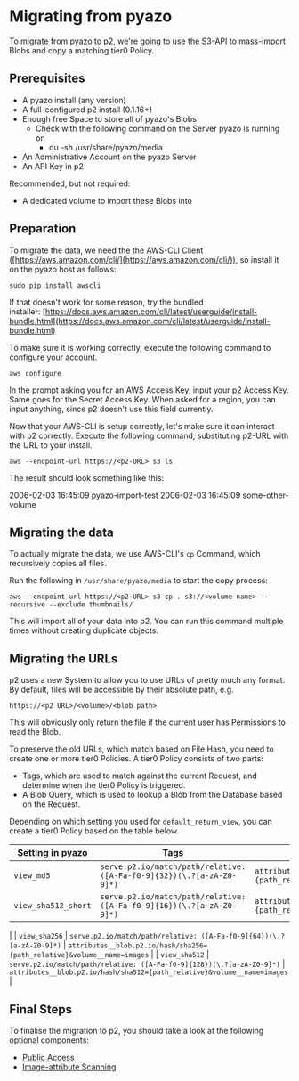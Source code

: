 # Migrating from pyazo

To migrate from pyazo to p2, we're going to use the S3-API to mass-import Blobs and copy a matching tier0 Policy.

## Prerequisites

*   A pyazo install (any version)
*   A full-configured p2 install (0.1.16+)
*   Enough free Space to store all of pyazo's Blobs
    *   Check with the following command on the Server pyazo is running on
        *   du -sh /usr/share/pyazo/media
*   An Administrative Account on the pyazo Server
*   An API Key in p2

Recommended, but not required:

*   A dedicated volume to import these Blobs into

## Preparation

To migrate the data, we need the the AWS-CLI Client ([https://aws.amazon.com/cli/](https://aws.amazon.com/cli/)), so install it on the pyazo host as follows:

`sudo pip install awscli`

If that doesn't work for some reason, try the bundled installer: [https://docs.aws.amazon.com/cli/latest/userguide/install-bundle.html](https://docs.aws.amazon.com/cli/latest/userguide/install-bundle.html)

To make sure it is working correctly, execute the following command to configure your account.

`aws configure`

In the prompt asking you for an AWS Access Key, input your p2 Access Key. Same goes for the Secret Access Key. When asked for a region, you can input anything, since p2 doesn't use this field currently.

Now that your AWS-CLI is setup correctly, let's make sure it can interact with p2 correctly. Execute the following command, substituting p2-URL with the URL to your install.

`aws --endpoint-url https://<p2-URL> s3 ls`

The result should look something like this:

2006-02-03 16:45:09 pyazo-import-test
2006-02-03 16:45:09 some-other-volume

## Migrating the data

To actually migrate the data, we use AWS-CLI's `cp` Command, which recursively copies all files.

Run the following in `/usr/share/pyazo/media` to start the copy process:

`aws --endpoint-url https://<p2-URL> s3 cp . s3://<volume-name> --recursive --exclude thumbnails/`

This will import all of your data into p2. You can run this command multiple times without creating duplicate objects. 

## Migrating the URLs

p2 uses a new System to allow you to use URLs of pretty much any format. By default, files will be accessible by their absolute path, e.g.

`https://<p2 URL>/<volume>/<blob path>`

This will obviously only return the file if the current user has Permissions to read the Blob.

To preserve the old URLs, which match based on File Hash, you need to create one or more tier0 Policies. A tier0 Policy consists of two parts:

*   Tags, which are used to match against the current Request, and determine when the tier0 Policy is triggered.
*   A Blob Query, which is used to lookup a Blob from the Database based on the Request.

Depending on which setting you used for `default_return_view`, you can create a tier0 Policy based on the table below.

| Setting in pyazo | Tags | Blob Query |
|---|---|---|
|`view_md5` | `serve.p2.io/match/path/relative: ([A-Fa-f0-9]{32})(\.?[a-zA-Z0-9]*)` | `attributes__blob.p2.io/hash/md5={path_relative}&volume__name=images` |
| `view_sha512_short` | `serve.p2.io/match/path/relative: ([A-Fa-f0-9]{16})(\.?[a-zA-Z0-9]*)` | `attributes__blob.p2.io/hash/sha512__startswith={path_relative}&volume__name=images`
 |
| `view_sha256` | `serve.p2.io/match/path/relative: ([A-Fa-f0-9]{64})(\.?[a-zA-Z0-9]*)` | `attributes__blob.p2.io/hash/sha256={path_relative}&volume__name=images` |
| `view_sha512` | `serve.p2.io/match/path/relative: ([A-Fa-f0-9]{128})(\.?[a-zA-Z0-9]*)` | `attributes__blob.p2.io/hash/sha512={path_relative}&volume__name=images` |

Final Steps
-----------

To finalise the migration to p2, you should take a look at the following optional components:

 - [Public Access](components/public-access.md)
 - [Image-attribute Scanning](components/image-attribute-scanning.md)
